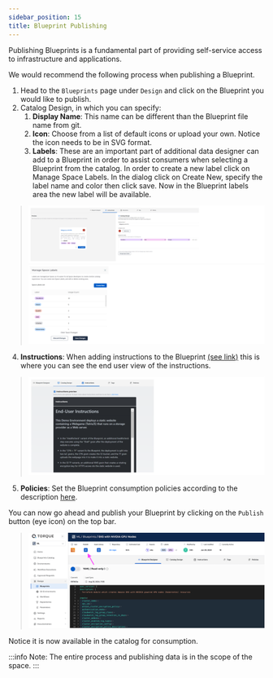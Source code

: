 ```yaml
---
sidebar_position: 15
title: Blueprint Publishing
---
```


Publishing Blueprints is a fundamental part of providing self-service access to infrastructure and applications. 

We would recommend the following process when publishing a Blueprint.
1. Head to the `Blueprints` page under `Design` and click on the Blueprint you would like to publish.
2. Catalog Design, in which you can specify:
   1. __Display Name__: This name can be different than the Blueprint file name from git.
   2. __Icon__: Choose from a list of default icons or upload your own. Notice the icon needs to be in SVG format.
   3. __Labels__: These are an important part of additional data designer can add to a Blueprint in order to assist consumers when selecting a Blueprint from the catalog. In order to create a new label click on Manage Space Labels. In the dialog click on Create New, specify the label name and color then click save. Now in the Blueprint labels area the new label will be available.
> ![img](/img/labels.png)
> ![img](/img/labels-mgmt.png)
   4. __Instructions__: When adding instructions to the Blueprint [(see link)](/blueprint-designer-guide/blueprints/blueprints-yaml-structure#instructions) this is where you can see the end user view of the instructions.
> ![img](/img/instructions.png)
   5. __Policies__: Set the Blueprint consumption policies according to the description [here](/blueprint-designer-guide/blueprint-consumption-policies). 

You can now go ahead and publish your Blueprint by clicking on the `Publish` button (eye icon) on the top bar. 
> ![img](/img/publish-bp.png)

Notice it is now available in the catalog for consumption.

:::info
Note: The entire process and publishing data is in the scope of the space.
:::